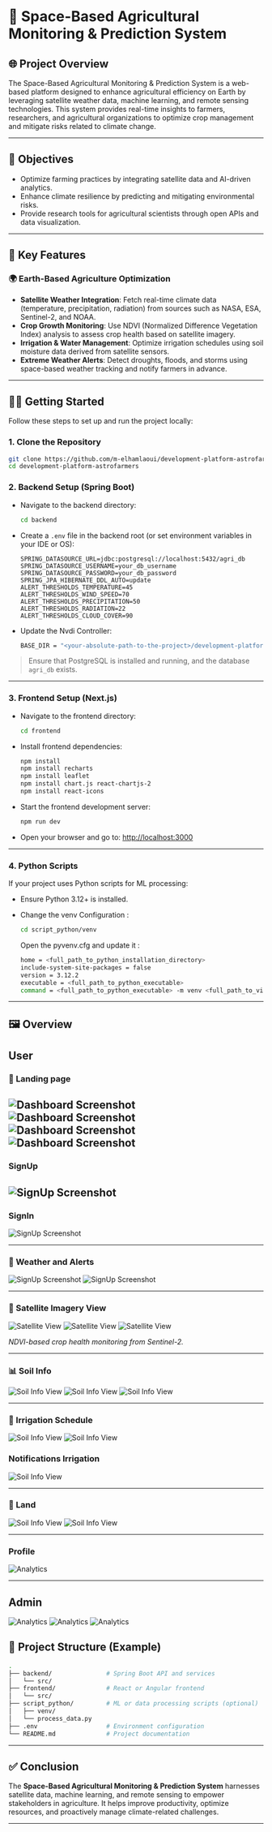 # 🚀 Space-Based Agricultural Monitoring & Prediction System

## 🌐 Project Overview

The Space-Based Agricultural Monitoring & Prediction System is a web-based platform designed to enhance agricultural efficiency on Earth by leveraging satellite weather data, machine learning, and remote sensing technologies. This system provides real-time insights to farmers, researchers, and agricultural organizations to optimize crop management and mitigate risks related to climate change.

---

## 🎯 Objectives

* Optimize farming practices by integrating satellite data and AI-driven analytics.
* Enhance climate resilience by predicting and mitigating environmental risks.
* Provide research tools for agricultural scientists through open APIs and data visualization.

---

## 🔑 Key Features

### 🌍 Earth-Based Agriculture Optimization

* **Satellite Weather Integration**: Fetch real-time climate data (temperature, precipitation, radiation) from sources such as NASA, ESA, Sentinel-2, and NOAA.
* **Crop Growth Monitoring**: Use NDVI (Normalized Difference Vegetation Index) analysis to assess crop health based on satellite imagery.
* **Irrigation & Water Management**: Optimize irrigation schedules using soil moisture data derived from satellite sensors.
* **Extreme Weather Alerts**: Detect droughts, floods, and storms using space-based weather tracking and notify farmers in advance.

---

## 🧑‍💻 Getting Started

Follow these steps to set up and run the project locally:

### 1. Clone the Repository

```bash
git clone https://github.com/m-elhamlaoui/development-platform-astrofarmers.git
cd development-platform-astrofarmers
```

### 2. Backend Setup (Spring Boot)

* Navigate to the backend directory:

  ```bash
  cd backend
  ```

* Create a `.env` file in the backend root (or set environment variables in your IDE or OS):

  ```env
  SPRING_DATASOURCE_URL=jdbc:postgresql://localhost:5432/agri_db
  SPRING_DATASOURCE_USERNAME=your_db_username
  SPRING_DATASOURCE_PASSWORD=your_db_password
  SPRING_JPA_HIBERNATE_DDL_AUTO=update
  ALERT_THRESHOLDS_TEMPERATURE=45
  ALERT_THRESHOLDS_WIND_SPEED=70
  ALERT_THRESHOLDS_PRECIPITATION=50
  ALERT_THRESHOLDS_RADIATION=22
  ALERT_THRESHOLDS_CLOUD_COVER=90
  ```

* Update the Nvdi Controller:

  ```bash
  BASE_DIR = "<your-absolute-path-to-the-project>/development-platform-astrofarmers/backend/"
  ```

> Ensure that PostgreSQL is installed and running, and the database `agri_db` exists.

---

### 3. Frontend Setup (Next.js)

* Navigate to the frontend directory:

  ```bash
  cd frontend
  ```

* Install frontend dependencies:

  ```bash
  npm install
  npm install recharts
  npm install leaflet
  npm install chart.js react-chartjs-2
  npm install react-icons


  ```

* Start the frontend development server:

  ```bash
  npm run dev
  ```

* Open your browser and go to: [http://localhost:3000](http://localhost:3000)

---

### 4. Python Scripts 

If your project uses Python scripts for ML processing:

* Ensure Python 3.12+ is installed.

* Change the venv Configuration :

  ```bash
  cd script_python/venv
  ```
  
  Open the pyvenv.cfg and update it :
  ```bash
  home = <full_path_to_python_installation_directory>
  include-system-site-packages = false
  version = 3.12.2
  executable = <full_path_to_python_executable>
  command = <full_path_to_python_executable> -m venv <full_path_to_virtual_environment>

  ```



---

## 🖼️ Overview

## User

### 🌾 Landing page

![Dashboard Screenshot](images/1.png)
![Dashboard Screenshot](images/2.png)
![Dashboard Screenshot](images/3.png)
![Dashboard Screenshot](images/4.png)
---
### SignUp
![SignUp Screenshot](images/5.png)
---
### SignIn
![SignUp Screenshot](images/6.png)

---
### 🔔 Weather and Alerts
![SignUp Screenshot](images/7.png)
![SignUp Screenshot](images/8.png)

---


### 🚀 Satellite Imagery View

![Satellite View](images/9.png)
![Satellite View](images/10.png)
![Satellite View](images/11.png)

*NDVI-based crop health monitoring from Sentinel-2.*

---
### 📊 Soil Info
![Soil Info View](images/12.png)
![Soil Info View](images/13.png)
![Soil Info View](images/14.png)


---
### 🌾 Irrigation Schedule
![Soil Info View](images/15.png)
![Soil Info View](images/16.png)

### Notifications Irrigation
![Soil Info View](images/20.png)


--- 
### 🌾 Land
![Soil Info View](images/17.png)
![Soil Info View](images/18.png)

---

### Profile

![Analytics](images/19.png)

---

## Admin 
![Analytics](images/24.png)
![Analytics](images/25.png)
![Analytics](images/26.png)

## 📁 Project Structure (Example)

```bash
.
├── backend/               # Spring Boot API and services
│   └── src/
├── frontend/              # React or Angular frontend
│   └── src/
├── script_python/         # ML or data processing scripts (optional)
│   ├── venv/
│   └── process_data.py
├── .env                   # Environment configuration
└── README.md              # Project documentation
```

---

## ✅ Conclusion

The **Space-Based Agricultural Monitoring & Prediction System** harnesses satellite data, machine learning, and remote sensing to empower stakeholders in agriculture. It helps improve productivity, optimize resources, and proactively manage climate-related challenges.

---

